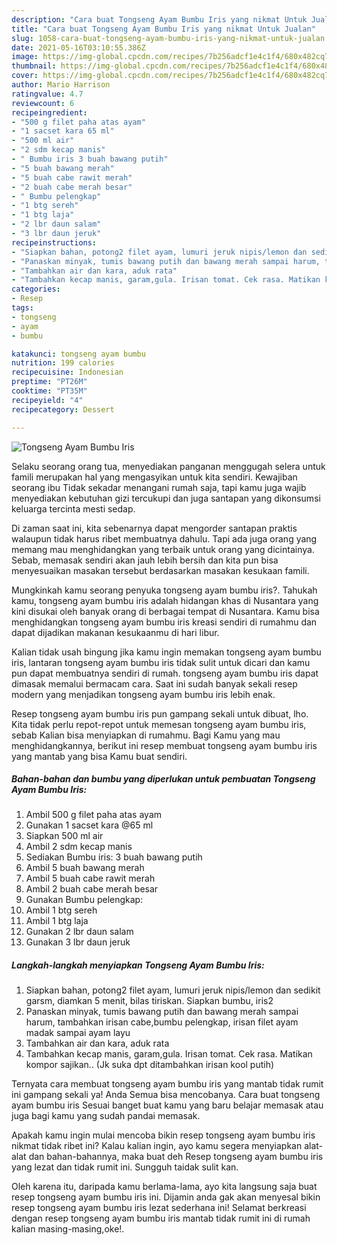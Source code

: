 ```yaml
---
description: "Cara buat Tongseng Ayam Bumbu Iris yang nikmat Untuk Jualan"
title: "Cara buat Tongseng Ayam Bumbu Iris yang nikmat Untuk Jualan"
slug: 1058-cara-buat-tongseng-ayam-bumbu-iris-yang-nikmat-untuk-jualan
date: 2021-05-16T03:10:55.386Z
image: https://img-global.cpcdn.com/recipes/7b256adcf1e4c1f4/680x482cq70/tongseng-ayam-bumbu-iris-foto-resep-utama.jpg
thumbnail: https://img-global.cpcdn.com/recipes/7b256adcf1e4c1f4/680x482cq70/tongseng-ayam-bumbu-iris-foto-resep-utama.jpg
cover: https://img-global.cpcdn.com/recipes/7b256adcf1e4c1f4/680x482cq70/tongseng-ayam-bumbu-iris-foto-resep-utama.jpg
author: Mario Harrison
ratingvalue: 4.7
reviewcount: 6
recipeingredient:
- "500 g filet paha atas ayam"
- "1 sacset kara 65 ml"
- "500 ml air"
- "2 sdm kecap manis"
- " Bumbu iris 3 buah bawang putih"
- "5 buah bawang merah"
- "5 buah cabe rawit merah"
- "2 buah cabe merah besar"
- " Bumbu pelengkap"
- "1 btg sereh"
- "1 btg laja"
- "2 lbr daun salam"
- "3 lbr daun jeruk"
recipeinstructions:
- "Siapkan bahan, potong2 filet ayam, lumuri jeruk nipis/lemon dan sedikit garsm, diamkan 5 menit, bilas tiriskan. Siapkan bumbu, iris2"
- "Panaskan minyak, tumis bawang putih dan bawang merah sampai harum, tambahkan irisan cabe,bumbu pelengkap, irisan filet ayam madak sampai ayam layu"
- "Tambahkan air dan kara, aduk rata"
- "Tambahkan kecap manis, garam,gula. Irisan tomat. Cek rasa. Matikan kompor sajikan.. (Jk suka dpt ditambahkan irisan kool putih)"
categories:
- Resep
tags:
- tongseng
- ayam
- bumbu

katakunci: tongseng ayam bumbu 
nutrition: 199 calories
recipecuisine: Indonesian
preptime: "PT26M"
cooktime: "PT35M"
recipeyield: "4"
recipecategory: Dessert

---
```



![Tongseng Ayam Bumbu Iris](https://img-global.cpcdn.com/recipes/7b256adcf1e4c1f4/680x482cq70/tongseng-ayam-bumbu-iris-foto-resep-utama.jpg)

Selaku seorang orang tua, menyediakan panganan menggugah selera untuk famili merupakan hal yang mengasyikan untuk kita sendiri. Kewajiban seorang ibu Tidak sekadar menangani rumah saja, tapi kamu juga wajib menyediakan kebutuhan gizi tercukupi dan juga santapan yang dikonsumsi keluarga tercinta mesti sedap.

Di zaman  saat ini, kita sebenarnya dapat mengorder santapan praktis walaupun tidak harus ribet membuatnya dahulu. Tapi ada juga orang yang memang mau menghidangkan yang terbaik untuk orang yang dicintainya. Sebab, memasak sendiri akan jauh lebih bersih dan kita pun bisa menyesuaikan masakan tersebut berdasarkan masakan kesukaan famili. 



Mungkinkah kamu seorang penyuka tongseng ayam bumbu iris?. Tahukah kamu, tongseng ayam bumbu iris adalah hidangan khas di Nusantara yang kini disukai oleh banyak orang di berbagai tempat di Nusantara. Kamu bisa menghidangkan tongseng ayam bumbu iris kreasi sendiri di rumahmu dan dapat dijadikan makanan kesukaanmu di hari libur.

Kalian tidak usah bingung jika kamu ingin memakan tongseng ayam bumbu iris, lantaran tongseng ayam bumbu iris tidak sulit untuk dicari dan kamu pun dapat membuatnya sendiri di rumah. tongseng ayam bumbu iris dapat dimasak memalui bermacam cara. Saat ini sudah banyak sekali resep modern yang menjadikan tongseng ayam bumbu iris lebih enak.

Resep tongseng ayam bumbu iris pun gampang sekali untuk dibuat, lho. Kita tidak perlu repot-repot untuk memesan tongseng ayam bumbu iris, sebab Kalian bisa menyiapkan di rumahmu. Bagi Kamu yang mau menghidangkannya, berikut ini resep membuat tongseng ayam bumbu iris yang mantab yang bisa Kamu buat sendiri.

<!--inarticleads1-->

##### Bahan-bahan dan bumbu yang diperlukan untuk pembuatan Tongseng Ayam Bumbu Iris:

1. Ambil 500 g filet paha atas ayam
1. Gunakan 1 sacset kara @65 ml
1. Siapkan 500 ml air
1. Ambil 2 sdm kecap manis
1. Sediakan  Bumbu iris: 3 buah bawang putih
1. Ambil 5 buah bawang merah
1. Ambil 5 buah cabe rawit merah
1. Ambil 2 buah cabe merah besar
1. Gunakan  Bumbu pelengkap:
1. Ambil 1 btg sereh
1. Ambil 1 btg laja
1. Gunakan 2 lbr daun salam
1. Gunakan 3 lbr daun jeruk




<!--inarticleads2-->

##### Langkah-langkah menyiapkan Tongseng Ayam Bumbu Iris:

1. Siapkan bahan, potong2 filet ayam, lumuri jeruk nipis/lemon dan sedikit garsm, diamkan 5 menit, bilas tiriskan. Siapkan bumbu, iris2
1. Panaskan minyak, tumis bawang putih dan bawang merah sampai harum, tambahkan irisan cabe,bumbu pelengkap, irisan filet ayam madak sampai ayam layu
1. Tambahkan air dan kara, aduk rata
1. Tambahkan kecap manis, garam,gula. Irisan tomat. Cek rasa. Matikan kompor sajikan.. (Jk suka dpt ditambahkan irisan kool putih)




Ternyata cara membuat tongseng ayam bumbu iris yang mantab tidak rumit ini gampang sekali ya! Anda Semua bisa mencobanya. Cara buat tongseng ayam bumbu iris Sesuai banget buat kamu yang baru belajar memasak atau juga bagi kamu yang sudah pandai memasak.

Apakah kamu ingin mulai mencoba bikin resep tongseng ayam bumbu iris nikmat tidak ribet ini? Kalau kalian ingin, ayo kamu segera menyiapkan alat-alat dan bahan-bahannya, maka buat deh Resep tongseng ayam bumbu iris yang lezat dan tidak rumit ini. Sungguh taidak sulit kan. 

Oleh karena itu, daripada kamu berlama-lama, ayo kita langsung saja buat resep tongseng ayam bumbu iris ini. Dijamin anda gak akan menyesal bikin resep tongseng ayam bumbu iris lezat sederhana ini! Selamat berkreasi dengan resep tongseng ayam bumbu iris mantab tidak rumit ini di rumah kalian masing-masing,oke!.

